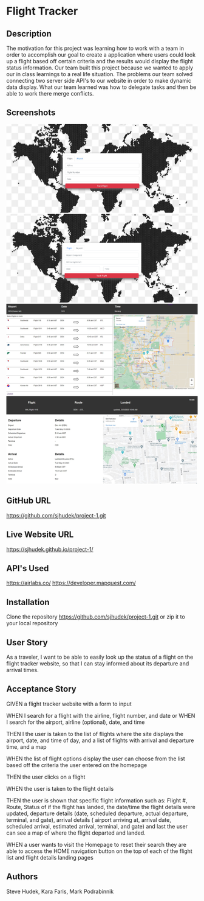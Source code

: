 # Flight Tracker 

## Description 
The motivation for this project was learning how to work with a team in order to accomplish our goal to create a application where users could look up a flight based off certain criteria and the results would display the flight status information. Our team built this project because we wanted to apply our in class learnings to a real life situation. The problems our team solved connecting two server side API's to our website in order to make dynamic data display. What our team learned was how to delegate tasks and then be able to work there merge conflicts.

## Screenshots
![flight-tracker-home-page-with-form-input-part1](assets/images/flight-tracker-website-page1part1.jpg)
![flight-tracker-home-page-with-form-input-part2](assets/images/flighttracker-page1-part2.png)
![flight-tracker-flight-results-list](assets/images/flight-tracker-list-of-flights.jpg)
![flight-tracker-flight-details](assets/images/flight-tracker-details.jpg)

## GitHub URL
https://github.com/sjhudek/project-1.git

## Live Website URL
https://sjhudek.github.io/project-1/

## API's Used
https://airlabs.co/
https://developer.mapquest.com/


## Installation 
Clone the repository https://github.com/sjhudek/project-1.git or zip it to your local repository 

## User Story
As a traveler, I want to be able to easily look up the status of a flight on the flight tracker website, so that I can stay informed about its departure and arrival times.

## Acceptance Story
GIVEN a flight tracker website with a form to input

WHEN I search for a flight with the airline, flight number, and date or WHEN I search for the airport, airline (optional), date, and time

THEN I the user is taken to the list of flights where the site displays the airport, date, and time of day, and a list of flights with arrival and departure time, and a map

WHEN the list of flight options display the user can choose from the list based off the criteria the user entered on the homepage 

THEN the user clicks on a flight

WHEN the user is taken to the flight details

THEN the user is shown that specific flight information such as: Flight #, Route, Status of if the flight has landed, the date/time the flight details were updated, departure details (date, scheduled departure, actual departure, terminal, and gate), arrival details ( airport arriving at, arrival date, scheduled arrival, estimated arrival, terminal, and gate) and last the user can see a map of where the flight departed and landed.

WHEN a user wants to visit the Homepage to reset their search they are able to access the HOME navigation button on the top of each of the flight list and flight details landing pages



## Authors
Steve Hudek,
Kara Faris,
Mark Podrabinnik

